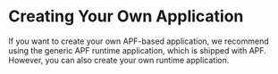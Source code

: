 <!-- loioefbc995557c94c6498c542c25d3db4b5 -->

# Creating Your Own Application

If you want to create your own APF-based application, we recommend using the generic APF runtime application, which is shipped with APF. However, you can also create your own runtime application.

